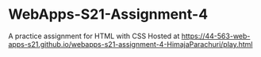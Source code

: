 # WebApps-S21-Assignment-4
A practice assignment for HTML with CSS
Hosted at  https://44-563-web-apps-s21.github.io/webapps-s21-assignment-4-HimajaParachuri/play.html
